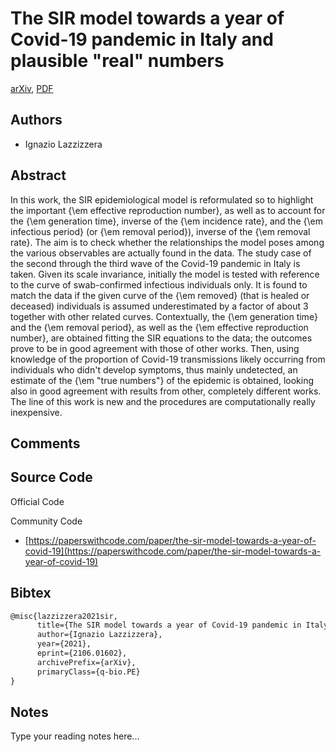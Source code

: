 
# The SIR model towards a year of Covid-19 pandemic in Italy and plausible "real" numbers

[arXiv](https://arxiv.org/abs/2106.01602), [PDF](https://arxiv.org/pdf/2106.01602.pdf)

## Authors

- Ignazio Lazzizzera

## Abstract

In this work, the SIR epidemiological model is reformulated so to highlight the important {\em effective reproduction number}, as well as to account for the {\em generation time}, inverse of the {\em incidence rate}, and the {\em infectious period} (or {\em removal period}), inverse of the {\em removal rate}. The aim is to check whether the relationships the model poses among the various observables are actually found in the data. The study case of the second through the third wave of the Covid-19 pandemic in Italy is taken. Given its scale invariance, initially the model is tested with reference to the curve of swab-confirmed infectious individuals only. It is found to match the data if the given curve of the {\em removed} (that is healed or deceased) individuals is assumed underestimated by a factor of about 3 together with other related curves. Contextually, the {\em generation time} and the {\em removal period}, as well as the {\em effective reproduction number}, are obtained fitting the SIR equations to the data; the outcomes prove to be in good agreement with those of other works. Then, using knowledge of the proportion of Covid-19 transmissions likely occurring from individuals who didn't develop symptoms, thus mainly undetected, an estimate of the {\em "true numbers"} of the epidemic is obtained, looking also in good agreement with results from other, completely different works. The line of this work is new and the procedures are computationally really inexpensive.

## Comments



## Source Code

Official Code



Community Code

- [https://paperswithcode.com/paper/the-sir-model-towards-a-year-of-covid-19](https://paperswithcode.com/paper/the-sir-model-towards-a-year-of-covid-19)

## Bibtex

```tex
@misc{lazzizzera2021sir,
      title={The SIR model towards a year of Covid-19 pandemic in Italy and plausible "real" numbers}, 
      author={Ignazio Lazzizzera},
      year={2021},
      eprint={2106.01602},
      archivePrefix={arXiv},
      primaryClass={q-bio.PE}
}
```

## Notes

Type your reading notes here...

